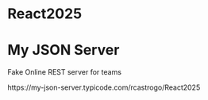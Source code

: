 # React2025

<div class="container">
    <h1>My JSON Server</h1>
    <p>Fake Online REST server for teams</p>
</div>
https://my-json-server.typicode.com/rcastrogo/React2025